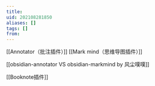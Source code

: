 ```yaml
---
title: 
uid: 202108281850
aliases: []
tags: []
from: 
---
```

[[Annotator（批注插件）]]
[[Mark mind（思维导图插件）]]

[[obsidian-annotator VS obsidian-markmind by 风尘噗噗]]

[[Booknote插件]]